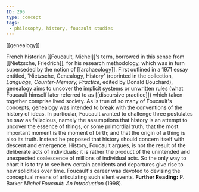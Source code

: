 ```yaml
---
ID: 296
type: concept
tags: 
 - philosophy, history, foucault studies
---
```


[[genealogy]]

 French historian
[[Foucault, Michel]]'s term,
borrowed in this sense from [[Nietzsche, Friedrich]], for his
research methodology, which was in turn superseded by the notion of
[[archaeology]]. First
outlined in a 1971 essay entitled, 'Nietzsche, Genealogy, History'
(reprinted in the collection, *Language, Counter-Memory, Practice*,
edited by Donald Bouchard), genealogy aims to uncover the implicit
systems or unwritten rules (what Foucault himself later referred to as
[[discursive practice]])
which taken together comprise lived society. As is true of so many of
Foucault's concepts, genealogy was intended to break with the
conventions of the history of ideas. In particular, Foucault wanted to
challenge three postulates he saw as fallacious, namely the assumptions
that history is an attempt to uncover the essence of things, or some
primordial truth; that the most important moment is the moment of birth;
and that the origin of a thing is also its truth. Instead he proposed
that history should concern itself with descent and emergence. History,
Foucault argues, is not the result of the deliberate acts of
individuals; it is rather the product of the unintended and unexpected
coalescence of millions of individual acts. So the only way to chart it
is to try to see how certain accidents and departures give rise to new
solidities over time. Foucault's career was devoted to devising the
conceptual means of articulating such silent events.
**Further Reading:** P. Barker *Michel Foucault: An Introduction*
(1998).

